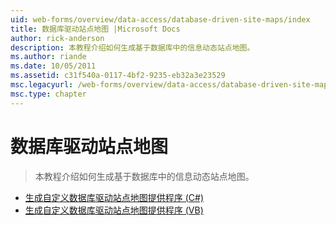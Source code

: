 ```yaml
---
uid: web-forms/overview/data-access/database-driven-site-maps/index
title: 数据库驱动站点地图 |Microsoft Docs
author: rick-anderson
description: 本教程介绍如何生成基于数据库中的信息动态站点地图。
ms.author: riande
ms.date: 10/05/2011
ms.assetid: c31f540a-0117-4bf2-9235-eb32a3e23529
msc.legacyurl: /web-forms/overview/data-access/database-driven-site-maps
msc.type: chapter
---
```

<a name="database-driven-site-maps"></a>数据库驱动站点地图
====================
> 本教程介绍如何生成基于数据库中的信息动态站点地图。


- [生成自定义数据库驱动站点地图提供程序 (C#)](building-a-custom-database-driven-site-map-provider-cs.md)
- [生成自定义数据库驱动站点地图提供程序 (VB)](building-a-custom-database-driven-site-map-provider-vb.md)
